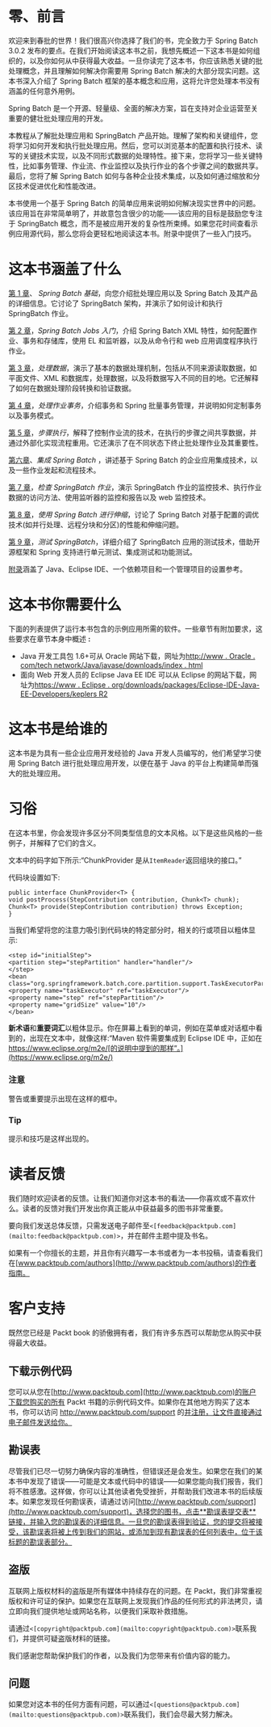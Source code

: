 # 零、前言

欢迎来到春批的世界！我们很高兴你选择了我们的书，完全致力于 Spring Batch 3.0.2 发布的要点。在我们开始阅读这本书之前，我想先概述一下这本书是如何组织的，以及你如何从中获得最大收益。一旦你读完了这本书，你应该熟悉关键的批处理概念，并且理解如何解决你需要用 Spring Batch 解决的大部分现实问题。这本书深入介绍了 Spring Batch 框架的基本概念和应用，这将允许您处理本书没有涵盖的任何意外用例。

Spring Batch 是一个开源、轻量级、全面的解决方案，旨在支持对企业运营至关重要的健壮批处理应用的开发。

本教程从了解批处理应用和 SpringBatch 产品开始。理解了架构和关键组件，您将学习如何开发和执行批处理应用。然后，您可以浏览基本的配置和执行技术、读写的关键技术实现，以及不同形式数据的处理特性。接下来，您将学习一些关键特性，比如事务管理、作业流、作业监控以及执行作业的各个步骤之间的数据共享。最后，您将了解 Spring Batch 如何与各种企业技术集成，以及如何通过缩放和分区技术促进优化和性能改进。

本书使用一个基于 Spring Batch 的简单应用来说明如何解决现实世界中的问题。该应用旨在非常简单明了，并故意包含很少的功能——该应用的目标是鼓励您专注于 SpringBatch 概念，而不是被应用开发的复杂性所束缚。如果您花时间查看示例应用源代码，那么您将会更轻松地阅读这本书。附录中提供了一些入门技巧。

# 这本书涵盖了什么

[第 1 章](ch01.html "Chapter 1. Spring Batch Fundamentals")、 *Spring Batch 基础*，向您介绍批处理应用以及 Spring Batch 及其产品的详细信息。它讨论了 SpringBatch 架构，并演示了如何设计和执行 SpringBatch 作业。

[第 2 章](ch02.html "Chapter 2. Getting Started with Spring Batch Jobs")，*Spring Batch Jobs 入门*，介绍 Spring Batch XML 特性，如何配置作业、事务和存储库，使用 EL 和监听器，以及从命令行和 web 应用调度程序执行作业。

[第 3 章](ch03.html "Chapter 3. Working with Data")，*处理数据*，演示了基本的数据处理机制，包括从不同来源读取数据，如平面文件、XML 和数据库，处理数据，以及将数据写入不同的目的地。它还解释了如何在数据处理阶段转换和验证数据。

[第 4 章](ch04.html "Chapter 4. Handling Job Transactions")，*处理作业事务*，介绍事务和 Spring 批量事务管理，并说明如何定制事务以及事务模式。

[第 5 章](ch05.html "Chapter 5. Step Execution")，*步骤执行*，解释了控制作业流的技术，在执行的步骤之间共享数据，并通过外部化实现流程重用。它还演示了在不同状态下终止批处理作业及其重要性。

[第六章](ch06.html "Chapter 6. Integrating Spring Batch")、*集成 Spring Batch* ，讲述基于 Spring Batch 的企业应用集成技术，以及一些作业发起和流程技术。

[第 7 章](ch07.html "Chapter 7. Inspecting Spring Batch Jobs")，*检查 SpringBatch 作业*，演示 SpringBatch 作业的监控技术、执行作业数据的访问方法、使用监听器的监控和报告以及 web 监控技术。

[第 8 章](ch08.html "Chapter 8. Scaling with Spring Batch")，*使用 Spring Batch 进行伸缩*，讨论了 Spring Batch 对基于配置的调优技术(如并行处理、远程分块和分区)的性能和伸缩问题。

[第 9 章](ch09.html "Chapter 9. Testing the Spring Batch")，*测试 SpringBatch*，详细介绍了 SpringBatch 应用的测试技术，借助开源框架和 Spring 支持进行单元测试、集成测试和功能测试。

[附录](apa.html "Appendix A. Appendix")涵盖了 Java、Eclipse IDE、一个依赖项目和一个管理项目的设置参考。

# 这本书你需要什么

下面的列表提供了运行本书包含的示例应用所需的软件。一些章节有附加要求，这些要求在章节本身中概述 **:**

*   Java 开发工具包 1.6+可从 Oracle 网站下载，网址为[http://www . Oracle . com/tech network/Java/javase/downloads/index . html](http://www.oracle.com/technetwork/java/javase/downloads/index.html)
*   面向 Web 开发人员的 Eclipse Java EE IDE 可以从 Eclipse 的网站下载，网址为[https://www . Eclipse . org/downloads/packages/Eclipse-IDE-Java-EE-Developers/keplers R2](https://www.eclipse.org/downloads/packages/eclipse-ide-java-ee-developers/keplersr2)

# 这本书是给谁的

这本书是为具有一些企业应用开发经验的 Java 开发人员编写的，他们希望学习使用 Spring Batch 进行批处理应用开发，以便在基于 Java 的平台上构建简单而强大的批处理应用。

# 习俗

在这本书里，你会发现许多区分不同类型信息的文本风格。以下是这些风格的一些例子，并解释了它们的含义。

文本中的码字如下所示:“ChunkProvider 是从`ItemReader`返回组块的接口。”

代码块设置如下:

```
public interface ChunkProvider<T> {
void postProcess(StepContribution contribution, Chunk<T> chunk);
Chunk<T> provide(StepContribution contribution) throws Exception;
}
```

当我们希望将您的注意力吸引到代码块的特定部分时，相关的行或项目以粗体显示:

```
<step id="initialStep">
<partition step="stepPartition" handler="handler"/>
</step>
<bean class="org.springframework.batch.core.partition.support.TaskExecutorPartitionHandler">
<property name="taskExecutor" ref="taskExecutor"/>
<property name="step" ref="stepPartition"/>
<property name="gridSize" value="10"/>
</bean>
```

**新术语**和**重要词汇**以粗体显示。你在屏幕上看到的单词，例如在菜单或对话框中看到的，出现在文本中，就像这样:“Maven 软件需要集成到 Eclipse IDE 中，正如在 https://www.eclipse.org/m2e/[的说明中提到的那样”。](https://www.eclipse.org/m2e/)

### 注意

警告或重要提示出现在这样的框中。

### Tip

提示和技巧是这样出现的。

# 读者反馈

我们随时欢迎读者的反馈。让我们知道你对这本书的看法——你喜欢或不喜欢什么。读者的反馈对我们开发出你真正能从中获益最多的图书非常重要。

要向我们发送总体反馈，只需发送电子邮件至`<[feedback@packtpub.com](mailto:feedback@packtpub.com)>`，并在邮件主题中提及书名。

如果有一个你擅长的主题，并且你有兴趣写一本书或者为一本书投稿，请查看我们在[www.packtpub.com/authors](http://www.packtpub.com/authors)的作者指南。

# 客户支持

既然您已经是 Packt book 的骄傲拥有者，我们有许多东西可以帮助您从购买中获得最大收益。

## 下载示例代码

您可以从您在[http://www.packtpub.com](http://www.packtpub.com)的账户下载您购买的所有 Packt 书籍的示例代码文件。如果你在其他地方购买了这本书，你可以访问 http://www.packtpub.com/support 的[并注册，让文件直接通过电子邮件发送给你。](http://www.packtpub.com/support)

## 勘误表

尽管我们已尽一切努力确保内容的准确性，但错误还是会发生。如果您在我们的某本书中发现了错误——可能是文本或代码中的错误——如果您能向我们报告，我们将不胜感激。这样做，你可以让其他读者免受挫折，并帮助我们改进本书的后续版本。如果您发现任何勘误表，请通过访问[http://www.packtpub.com/support](http://www.packtpub.com/support)，选择您的图书，点击**勘误表提交表**链接，并输入您的勘误表的详细信息。一旦您的勘误表得到验证，您的提交将被接受，该勘误表将被上传到我们的网站，或添加到现有勘误表的任何列表中，位于该标题的勘误表部分。

## 盗版

互联网上版权材料的盗版是所有媒体中持续存在的问题。在 Packt，我们非常重视版权和许可证的保护。如果您在互联网上发现我们作品的任何形式的非法拷贝，请立即向我们提供地址或网站名称，以便我们采取补救措施。

请通过`<[copyright@packtpub.com](mailto:copyright@packtpub.com)>`联系我们，并提供可疑盗版材料的链接。

我们感谢您帮助保护我们的作者，以及我们为您带来有价值内容的能力。

## 问题

如果您对这本书的任何方面有问题，可以通过`<[questions@packtpub.com](mailto:questions@packtpub.com)>`联系我们，我们会尽最大努力解决。